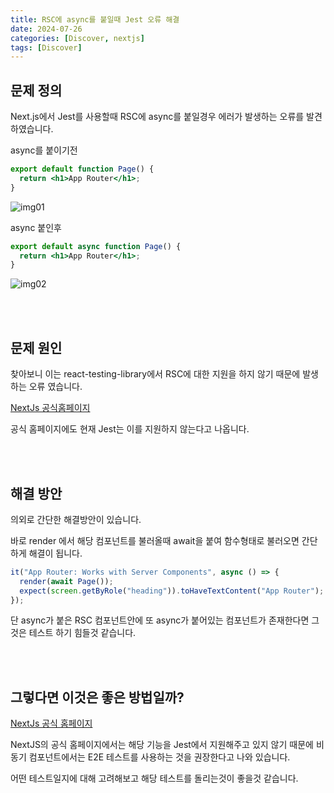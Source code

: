 ```yaml
---
title: RSC에 async를 붙일때 Jest 오류 해결
date: 2024-07-26
categories: [Discover, nextjs]
tags: [Discover]
---
```


## 문제 정의
Next.js에서 Jest를 사용할때 RSC에 async를 붙일경우 에러가 발생하는 오류를 발견하였습니다.


async를 붙이기전
```jsx
export default function Page() {
  return <h1>App Router</h1>;
}
```
![img01](/posts/dallem01/dallem01-01.png)


async 붙인후
```jsx
export default async function Page() {
  return <h1>App Router</h1>;
}
```
![img02](/posts/dallem01/dallem01-02.png)

<br/><br/>

## 문제 원인
찾아보니 이는 react-testing-library에서 RSC에 대한 지원을 하지 않기 때문에 발생하는 오류 였습니다.

[NextJs 공식홈페이지](https://nextjs.org/docs/app/building-your-application/testing/jest)

공식 홈페이지에도 현재 Jest는 이를 지원하지 않는다고 나옵니다.

<br/><br/>

## 해결 방안

의외로 간단한 해결방안이 있습니다.

바로 render 에서 해당 컴포넌트를 불러올때 await을 붙여 함수형태로 불러오면 간단하게 해결이 됩니다.
```jsx
it("App Router: Works with Server Components", async () => {
  render(await Page());
  expect(screen.getByRole("heading")).toHaveTextContent("App Router");
});
```


단 async가 붙은 RSC 컴포넌트안에 또 async가 붙어있는 컴포넌트가 존재한다면 그것은 테스트 하기 힘들것 같습니다.

<br/><br/>

## 그렇다면 이것은 좋은 방법일까?
[NextJs 공식 홈페이지](https://nextjs.org/docs/app/building-your-application/testing/jest)

NextJS의 공식 홈페이지에서는 해당 기능을 Jest에서 지원해주고 있지 않기 때문에 비동기 컴포넌트에서는 E2E 테스트를 사용하는 것을 권장한다고 나와 있습니다.

어떤 테스트일지에 대해 고려해보고 해당 테스트를 돌리는것이 좋을것 같습니다.